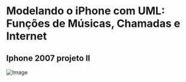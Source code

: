 # Modelando o iPhone com UML: Funções de Músicas, Chamadas e Internet
## Iphone 2007 projeto II
![Image](https://github.com/user-attachments/assets/7f146fad-8856-424b-b2bb-907954058b04)
